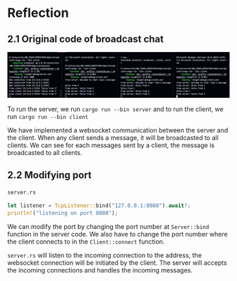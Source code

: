 # Reflection 

## 2.1 Original code of broadcast chat

![](./2.1.png)

To run the server, we run `cargo run --bin server` and to run the client, we run `cargo run --bin client` 

We have implemented a websocket communication between the server and the client. When any client sends a message, it will be broadcasted to all clients. We can see for each messages sent by a client, the message is broadcasted to all clients.

## 2.2 Modifying port 

`server.rs`
```rust 
let listener = TcpListener::bind("127.0.0.1:8080").await?;
println!("listening on port 8080");
```
We can modify the port by changing the port number at `Server::bind` function in the server code. We also have to change the port number where the client connects to in the `Client::connect` function. 

`server.rs` will listen to the incoming connection to the address, the websocket connection will be initiated by the client. The server will accepts the incoming connections and handles the incoming messages.

